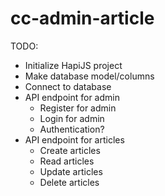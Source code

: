# cc-admin-article

TODO:

-   Initialize HapiJS project
-   Make database model/columns
-   Connect to database
-   API endpoint for admin
    -   Register for admin
    -   Login for admin
    -   Authentication?
-   API endpoint for articles
    -   Create articles
    -   Read articles
    -   Update articles
    -   Delete articles
